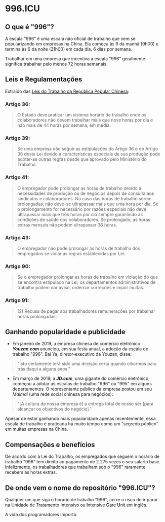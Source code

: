 996.ICU
===

## O que é "996"?

A escala "996" é uma escala não oficial de trabalho que vem se popularizando em empresas na China. Ela começa às 9 da manhã (9h00) e termina às 9 da noite (21h00) em cada dia, 6 dias por semana.

Trabalhar em uma empresa que incentiva a escala "996" geralmente significa trabalhar pelo menos 72 horas semanais.

## Leis e Regulamentações

Extraído das [Leis do Trabalho da República Popular Chinesa](http://www.china.org.cn/living_in_china/abc/2009-07/15/content_18140508.htm):

### Artigo 36:
> O Estado deve praticar um sistema horário de trabalho onde os colaboradores não devem trabalhar mais que nove horas por dia e não mais de 44 horas por semana, em média.

### Artigo 39:
> Se uma empresa não seguir as estipulações do Artigo 36 e do Artigo 38 desta Lei devido a características especiais da sua produção pode adotar-se outras regras desde que aprovado pelo Ministério do Trabalho.

### Artigo 41:
> O empregador pode prolongar as horas de trabalho devido a necessidades de produção ou de negócios depois de consulta aos sindicatos e colaboradores. No caso das horas de trabalho serem prolongadas, não deve-se ultrapassar mais que uma hora por dia. Se o prolongamento for necessário por razões especiais não deve ultrapassar mais que três horas por dia sempre garantindo as condições de saúde dos colaboradores. Se prolongado, as horas extras mensais não podem ultrapassar 36 horas.

### Artigo 43:
> O empregador não pode prolongar as horas de trabalho dos empregados se violar as regras establecidas por Lei.

### Artigo 90:
> Se o empregador prolongar as horas de trabalho em violação do que se encontra estipulado na Lei, os departamentos administrativos de trabalho podem dar aviso, ordernar correções e impor multas.

### Artigo 91:
> (2) Recusa de pagar aos trabalhadores remunerações por trabalhar horas prolongadas;

## Ganhando popularidade e publicidade

- Em janeiro de 2019, a empresa chinesa de comércio eletrônico ***Youzan.com*** anunciou, em sua festa anual, a adoção da escala de trabalho "996". Bai Ya, diretor-executivo da Youzan, disse:
> "Isto certamente terá sido uma decisão certa quando olharmos para trás daqui a alguns anos."

- Em março de 2019, a ***JD.com***, uma gigante do comércio eletrônico, começou a adotar as escalas de trabalho "996" ou "995" em alguns departamentos. O representante público da empresa postou em seu *Maimai* (uma rede social chinesa para negócios):
> "[A cultura da nossa empresa é] a entrega total de nosso ser [para alcançar os objectivos do negócio]."

Apesar de estar ganhando mais popularidade apenas recentemente, essa escala de trabalho é praticada há muito tempo como um "segredo público" em muitas empresas na China.

## Compensações e benefícios

De acordo com a Lei do Trabalho, os empregados que seguem o horário de trabalho "996" tem direito ao pagamento de 2.275 vezes o seu sálario base. Infelizmente, os trabalhadores que trabalham sob o "996" raramente recebem as horas extras.

## De onde vem o nome do repositório "996.ICU"?

Qualquer um que siga o horário de trabalho "996", corre o risco de ir parar na Unidade de Tratamento Intensivo ou **I**ntensive **C**are **U**nit em inglês.

A vida dos programadores importa.
